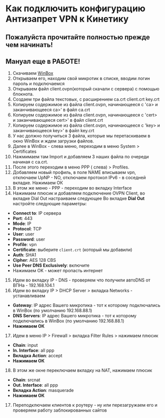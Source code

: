 # Как подключить конфигурацию Антизапрет VPN к Кинетику

## Пожалуйста прочитайте полностью прежде чем начинать!
## Мануал еще в РАБОТЕ!

1. Скачиваем [WinBox](https://mikrotik.com/download)
2. Открываем его, находим свой микротик в списке, вводим логин пароль и подключаемся
3. Открываем файл client.ovpn(который скачали с сервера) с помощью блокнота.
4. Создаем три файла текстовых, с расширением ca.crt  client.crt  key.crt
5. Копируем содержимое из файла client.ovpn, начинающееся с 'ca> и заканчивающееся ca>' в файл ca.crt
6. Копируем содержимое из файла client.ovpn, начинающееся с 'cert> и заканчивающееся cert>' в файл client.crt
7. Копируем содержимое из файла client.ovpn, начинающееся с 'key> и заканчивающееся key>' в файл key.crt
8. У нас должно получиться 3 файла, которые мы перетаскиваем в окно WinBox и ждем загрузки файлов.
9. Далее в WinBox - слева меню, переходим в меню System > Certificates
10. Нажмимаем там Import и добавляем 3 наших файла по очереди начиная с ca.crt.
11. После этого переходим в меню PPP ( слева) > Profiles.
12. Добавляем новый профиль, в поле NAME вписываем vpn, отключаем UpNP - NO, отключаем протокол IPv6 - в соседней вкладке. Нажимаем ОК
13. В этом же меню - PPP - переходим во вкладку Interface
14. Нажимаем плюсик и добавляем подключение OVPN Client, во вкладке Dial Out настраиваем следующее
Во вкладке **Dial Out** настройте следующие параметры:
   - **Connect to**: IP сервера
   - **Port**: 443
   - **Mode**: IP
   - **Protocol**: TCP
   - **User**: user
   - **Password**: user
   - **Profile**: vpn
   - **Certificate**: выберите `client.crt` (который мы добавили)
   - **Auth**: SHA1
   - **Cipher**: AES 128 CBS
   - **Use Peer DNS Exclusively**: включите
   - Нажимаем OK - может пропасть интернет
15. Идем во вкладку IP - DNS  -  проверяем что получили автоDNS от ВПНа - 192.168.104.1
16. Идем во вкладку IP > DHCP Server > вкладка Networks - устанавливаем
- **Gateway**: IP адрес Вашего микротика - тот к которому подключались в WinBox (по умолчанию 192.168.88.1)
- **DNS Servers**: IP адрес Вашего микротика - тот к которому подключались в WinBox (по умолчанию 192.168.88.1)
- **Нажимаем ОК**
17. Идем в меню IP > Firewall > вкладка Filter Rules > нажимаем плюсик
- **Chain**: input
- **In. Interface**: all ppp
- **Вкладка Action**: accept
- **Нажимаем ОК**
18. В этом же окне переключаем вкладку на NAT, нажимаем плюсик
- **Chain**: srcnat
- **Out. Interface**: all ppp
- **Вкладка Action**: masquerade
- **Нажимаем ОК**
17. Переподключаем клиентов к роутеру - ну или перезагружаем его и проверяем работу заблокированных сайтов
